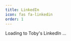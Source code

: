 ```yaml
---
title: LinkedIn
icon: fas fa-linkedin
order: 1
---
```


Loading to Toby's LinkedIn ...

<script>window.location.href = 'https://www.linkedin.com/in/toby-qin-2684a630/';</script>
